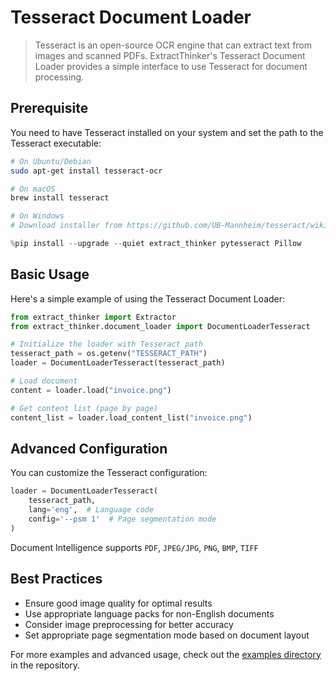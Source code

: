 # Tesseract Document Loader

> Tesseract is an open-source OCR engine that can extract text from images and scanned PDFs. ExtractThinker's Tesseract Document Loader provides a simple interface to use Tesseract for document processing.

## Prerequisite

You need to have Tesseract installed on your system and set the path to the Tesseract executable:

```bash
# On Ubuntu/Debian
sudo apt-get install tesseract-ocr

# On macOS
brew install tesseract

# On Windows
# Download installer from https://github.com/UB-Mannheim/tesseract/wiki
```

```python
%pip install --upgrade --quiet extract_thinker pytesseract Pillow
```

## Basic Usage

Here's a simple example of using the Tesseract Document Loader:

```python
from extract_thinker import Extractor
from extract_thinker.document_loader import DocumentLoaderTesseract

# Initialize the loader with Tesseract path
tesseract_path = os.getenv("TESSERACT_PATH")
loader = DocumentLoaderTesseract(tesseract_path)

# Load document
content = loader.load("invoice.png")

# Get content list (page by page)
content_list = loader.load_content_list("invoice.png")
```

## Advanced Configuration

You can customize the Tesseract configuration:

```python
loader = DocumentLoaderTesseract(
    tesseract_path,
    lang='eng',  # Language code
    config='--psm 1'  # Page segmentation mode
)
```

Document Intelligence supports `PDF`, `JPEG/JPG`, `PNG`, `BMP`, `TIFF`

## Best Practices

- Ensure good image quality for optimal results
- Use appropriate language packs for non-English documents
- Consider image preprocessing for better accuracy
- Set appropriate page segmentation mode based on document layout

For more examples and advanced usage, check out the [examples directory](examples/) in the repository.
